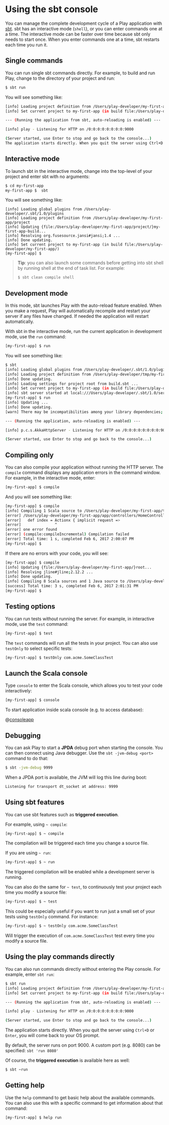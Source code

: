 <!--- Copyright (C) Lightbend Inc. <https://www.lightbend.com> -->

# Using the sbt console

You can manage the complete development cycle of a Play application with [sbt](https://www.scala-sbt.org/). sbt has an interactive mode (`shell`), or you can enter commands one at a time. The interactive mode can be faster over time because sbt only needs to start once. When you enter commands one at a time, sbt restarts each time you run it.

## Single commands

You can run single sbt commands directly. For example, to build and run Play, change to the directory of your project and run:

```bash
$ sbt run
```

You will see something like:

```bash
[info] Loading project definition from /Users/play-developer/my-first-app/project
[info] Set current project to my-first-app (in build file:/Users/play-developer/my-first-app/)

--- (Running the application from sbt, auto-reloading is enabled) ---

[info] play - Listening for HTTP on /0:0:0:0:0:0:0:0:9000

(Server started, use Enter to stop and go back to the console...)
The application starts directly. When you quit the server using Ctrl+D or Enter, the command prompt returns.
```

## Interactive mode

To launch sbt in the interactive mode, change into the top-level of your project and enter sbt with no arguments:

```bash
$ cd my-first-app
my-first-app $  sbt
```

You will see something like:

```
[info] Loading global plugins from /Users/play-developer/.sbt/1.0/plugins
[info] Loading project definition from /Users/play-developer/my-first-app/project
[info] Updating {file:/Users/play-developer/my-first-app/project/}my-first-app-build...
[info] Resolving org.fusesource.jansi#jansi;1.4 ...
[info] Done updating.
[info] Set current project to my-first-app (in build file:/Users/play-developer/my-first-app/)
[my-first-app] $
```

> **Tip**: you can also launch some commands before getting into sbt shell by running shell at the end of task list. For example:
>
> ```bash
> $ sbt clean compile shell
> ``` 

## Development mode

In this mode, sbt launches Play with the auto-reload feature enabled. When you make a request, Play will automatically recompile and restart your server if any files have changed. If needed the application will restart automatically.

With sbt in the interactive mode, run the current application in development mode, use the `run` command:

```bash
[my-first-app] $ run
```

You will see something like:

```bash
$ sbt
[info] Loading global plugins from /Users/play-developer/.sbt/1.0/plugins
[info] Loading project definition from /Users/play-developer/tmp/my-first-app/project
[info] Done updating.
[info] Loading settings for project root from build.sbt ...
[info] Set current project to my-first-app (in build file:/Users/play-developer/tmp/my-first-app/)
[info] sbt server started at local:///Users/play-developer/.sbt/1.0/server/c9c53f40a402da68f71a/sock
[my-first-app] $ run
[info] Updating ...
[info] Done updating.
[warn] There may be incompatibilities among your library dependencies; run 'evicted' to see detailed eviction warnings.

--- (Running the application, auto-reloading is enabled) ---

[info] p.c.s.AkkaHttpServer - Listening for HTTP on /0:0:0:0:0:0:0:0:9000

(Server started, use Enter to stop and go back to the console...)
```

## Compiling only

You can also compile your application without running the HTTP server. The `compile` command displays any application errors in the command window. For example, in the interactive mode, enter:

```bash
[my-first-app] $ compile
```

And you will see something like:

```bash
[my-first-app] $ compile
[info] Compiling 1 Scala source to /Users/play-developer/my-first-app/target/scala-2.13/classes...
[error] /Users/play-developer/my-first-app/app/controllers/HomeController.scala:21: not found: value Actionx
[error]   def index = Actionx { implicit request =>
[error]               ^
[error] one error found
[error] (compile:compileIncremental) Compilation failed
[error] Total time: 1 s, completed Feb 6, 2017 2:00:07 PM
[my-first-app] $
```

If there are no errors with your code, you will see:

```bash
[my-first-app] $ compile
[info] Updating {file:/Users/play-developer/my-first-app/}root...
[info] Resolving jline#jline;2.12.2 ...
[info] Done updating.
[info] Compiling 8 Scala sources and 1 Java source to /Users/play-developer/my-first-app/target/scala-2.13/classes...
[success] Total time: 3 s, completed Feb 6, 2017 2:01:31 PM
[my-first-app] $
```

## Testing options

You can run tests without running the server. For example, in interactive mode, use the `test` command:

```bash
[my-first-app] $ test
```

The `test` commands will run all the tests in your project. You can also use `testOnly` to select specific tests:

```bash
[my-first-app] $ testOnly com.acme.SomeClassTest
```

## Launch the Scala console

Type `console` to enter the Scala console, which allows you to test your code interactively:

```bash
[my-first-app] $ console
```

To start application inside scala console (e.g. to access database):

@[consoleapp](code/PlayConsole.scala)

## Debugging

You can ask Play to start a **JPDA** debug port when starting the console. You can then connect using Java debugger. Use the `sbt -jvm-debug <port>` command to do that:

```bash
$ sbt -jvm-debug 9999
```

When a JPDA port is available, the JVM will log this line during boot:

```bash
Listening for transport dt_socket at address: 9999
```

## Using sbt features

You can use sbt features such as **triggered execution**.

For example, using `~ compile`:

```bash
[my-first-app] $ ~ compile
```

The compilation will be triggered each time you change a source file.

If you are using `~ run`:

```bash
[my-first-app] $ ~ run
```

The triggered compilation will be enabled while a development server is running.

You can also do the same for `~ test`, to continuously test your project each time you modify a source file:

```bash
[my-first-app] $ ~ test
```

This could be especially useful if you want to run just a small set of your tests using `testOnly` command. For instance:

```bash
[my-first-app] $ ~ testOnly com.acme.SomeClassTest 
```

Will trigger the execution of `com.acme.SomeClassTest` test every time you modify a source file.

## Using the play commands directly

You can also run commands directly without entering the Play console. For example, enter `sbt run`:

```bash
$ sbt run
[info] Loading project definition from /Users/play-developer/my-first-app/project
[info] Set current project to my-first-app (in build file:/Users/play-developer/my-first-app/)

--- (Running the application from sbt, auto-reloading is enabled) ---

[info] play - Listening for HTTP on /0:0:0:0:0:0:0:0:9000

(Server started, use Enter to stop and go back to the console...)
```

The application starts directly. When you quit the server using `Ctrl+D` or `Enter`, you will come back to your OS prompt.

By default, the server runs on port 9000. A custom port (e.g. 8080) can be specified: `sbt 'run 8080'`

Of course, the **triggered execution** is available here as well:

```bash
$ sbt ~run
```

## Getting help

Use the `help` command to get basic help about the available commands.  You can also use this with a specific command to get information about that command:

```bash
[my-first-app] $ help run
```